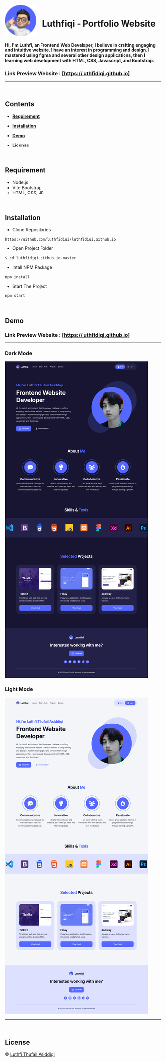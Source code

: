 <div style="display:flex; align-items: center;">
<img style=" margin-right: 20px;"src="./src/images/logo-luthfiqi.svg" width="100" height="100"/>
<h1 >Luthfiqi - Portfolio Website</h1>
</div>

<h4 >Hi, I'm Luthfi, an Frontend Web Developer, I believe in crafting engaging and intuitive website. I have an interest in programming and design. I mastered using figma and several other design applications, then I learning web development with HTML, CSS, Javascript, and Bootstrap.</h4>

### Link Preview Website : [https://luthfidiqi.github.io]

<hr>

<br>

## **Contents**

- [**Requirement**](#requirement)

- [**Installation**](#installation)

- [**Demo**](#demo)

- [**License**](#license)

<br>

## **Requirement**

- Node.js
- Vite Bootstrap
- HTML, CSS, JS

<br>

## **Installation**

- Clone Repositories

```
https://github.com/luthfidiqi/luthfidiqi.github.io
```

- Open Project Folder

```
$ cd luthfidiqi.github.io-master
```

- Intall NPM Package

```
npm install
```

- Start The Project

```
npm start
```

<br>

## **Demo**

### Link Preview Website : [https://luthfidiqi.github.io]

<hr>

<div display="flex">

<div>

### Dark Mode

<img src="./src/images/dark-mode-new.png"/>
<br>
</div>

<div>

### Light Mode

<img src="./src/images/light-mode-new.png"/>
<br>
</div>

</div>

<hr>

<br>

## **License**

© [Luthfi Thufail Asiddiqi](https://github.com/luthfidiqi/)
